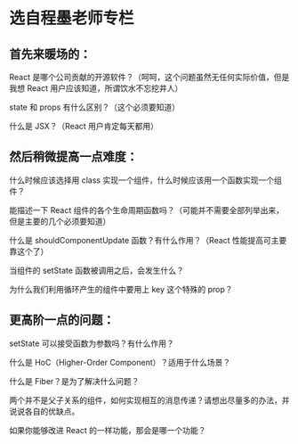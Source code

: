 # 选自程墨老师专栏

## 首先来暖场的：

React 是哪个公司贡献的开源软件？（呵呵，这个问题虽然无任何实际价值，但是我想 React 用户应该知道，所谓饮水不忘挖井人）

state 和 props 有什么区别？（这个必须要知道）

什么是 JSX？（React 用户肯定每天都用）

## 然后稍微提高一点难度：

什么时候应该选择用 class 实现一个组件，什么时候应该用一个函数实现一个组件？

能描述一下 React 组件的各个生命周期函数吗？（可能并不需要全部列举出来，但是主要的几个必须要知道）

什么是 shouldComponentUpdate 函数？有什么作用？（React 性能提高可主要靠这个了）

当组件的 setState 函数被调用之后，会发生什么？

为什么我们利用循环产生的组件中要用上 key 这个特殊的 prop？

## 更高阶一点的问题：

setState 可以接受函数为参数吗？有什么作用？

什么是 HoC（Higher-Order Component）？适用于什么场景？

什么是 Fiber？是为了解决什么问题？

两个并不是父子关系的组件，如何实现相互的消息传递？请想出尽量多的办法，并说说各自的优缺点。

如果你能够改进 React 的一样功能，那会是哪一个功能？
